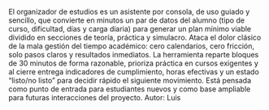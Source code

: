 El organizador de estudios es un asistente por consola, de uso guiado y sencillo, que convierte en minutos un par de datos del alumno (tipo de curso, dificultad, días y carga diaria) para generar un plan mínimo viable dividido en secciones de teoría, práctica y simulacro. Ataca el dolor clásico de la mala gestión del tiempo académico: cero calendarios, cero fricción, solo pasos claros y resultados inmediatos. La herramienta reparte bloques de 30 minutos de forma razonable, prioriza práctica en cursos exigentes y al cierre entrega indicadores de cumplimiento, horas efectivas y un estado “listo/no listo” para decidir rápido el siguiente movimiento. Está pensada como punto de entrada para estudiantes nuevos y como base ampliable para futuras interacciones del proyecto. Autor: Luis
